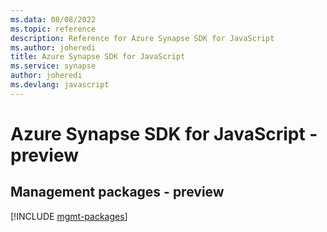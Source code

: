 ```yaml
---
ms.data: 08/08/2022
ms.topic: reference
description: Reference for Azure Synapse SDK for JavaScript
ms.author: joheredi
title: Azure Synapse SDK for JavaScript
ms.service: synapse
author: joheredi
ms.devlang: javascript
---
```

# Azure Synapse SDK for JavaScript - preview

## Management packages - preview
[!INCLUDE [mgmt-packages](synapse-mgmt-index.md)]
